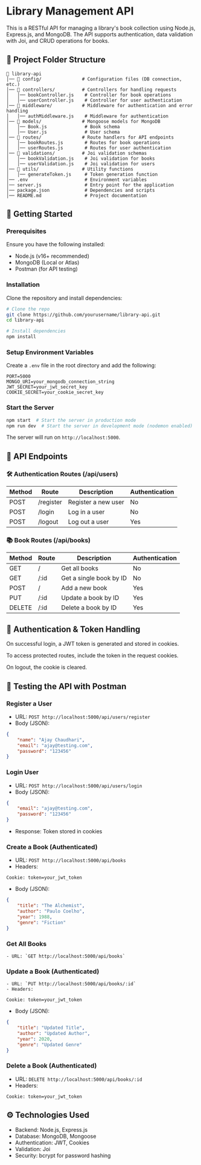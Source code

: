 
# Library Management API

This is a RESTful API for managing a library's book collection using Node.js, Express.js, and MongoDB. The API supports authentication, data validation with Joi, and CRUD operations for books.

## 📂 Project Folder Structure

```
📁 library-api
│── 📁 config/               # Configuration files (DB connection, etc.)
│── 📁 controllers/          # Controllers for handling requests
│   │── bookController.js    # Controller for book operations
│   │── userController.js    # Controller for user authentication
│── 📁 middleware/           # Middleware for authentication and error handling
│   │── authMiddleware.js    # Middleware for authentication
│── 📁 models/               # Mongoose models for MongoDB
│   │── Book.js              # Book schema
│   │── User.js              # User schema
│── 📁 routes/               # Route handlers for API endpoints
│   │── bookRoutes.js        # Routes for book operations
│   │── userRoutes.js        # Routes for user authentication
│── 📁 validations/          # Joi validation schemas
│   │── bookValidation.js    # Joi validation for books
│   │── userValidation.js    # Joi validation for users
│── 📁 utils/                # Utility functions
│   │── generateToken.js     # Token generation function
│── .env                     # Environment variables
│── server.js                # Entry point for the application
│── package.json             # Dependencies and scripts
│── README.md                # Project documentation
```

## 🚀 Getting Started

### Prerequisites

Ensure you have the following installed:

- Node.js (v16+ recommended)
- MongoDB (Local or Atlas)
- Postman (for API testing)

### Installation

Clone the repository and install dependencies:

```sh
# Clone the repo
git clone https://github.com/yourusername/library-api.git
cd library-api

# Install dependencies
npm install
```

### Setup Environment Variables

Create a `.env` file in the root directory and add the following:

```
PORT=5000
MONGO_URI=your_mongodb_connection_string
JWT_SECRET=your_jwt_secret_key
COOKIE_SECRET=your_cookie_secret_key
```

### Start the Server

```sh
npm start  # Start the server in production mode
npm run dev  # Start the server in development mode (nodemon enabled)
```

The server will run on `http://localhost:5000`.

## 📌 API Endpoints

### 🛠️ Authentication Routes (/api/users)

| Method | Route     | Description         | Authentication |
|--------|-----------|---------------------|----------------|
| POST   | /register | Register a new user | No             |
| POST   | /login    | Log in a user       | No             |
| POST   | /logout   | Log out a user      | Yes            |

### 📚 Book Routes (/api/books)

| Method | Route | Description             | Authentication |
|--------|-------|-------------------------|----------------|
| GET    | /     | Get all books           | No             |
| GET    | /:id  | Get a single book by ID | No             |
| POST   | /     | Add a new book          | Yes            |
| PUT    | /:id  | Update a book by ID     | Yes            |
| DELETE | /:id  | Delete a book by ID     | Yes            |

## 🔐 Authentication & Token Handling

On successful login, a JWT token is generated and stored in cookies.

To access protected routes, include the token in the request cookies.

On logout, the cookie is cleared.

## 📌 Testing the API with Postman

### Register a User

- URL: `POST http://localhost:5000/api/users/register`
- Body (JSON):

```json
{
    "name": "Ajay Chaudhari",
    "email": "ajay@testing.com",
    "password": "123456"
}
```

### Login User

- URL: `POST http://localhost:5000/api/users/login`
- Body (JSON):

```json
{
    "email": "ajay@testing.com",
    "password": "123456"
}
```

- Response: Token stored in cookies

### Create a Book (Authenticated)

- URL: `POST http://localhost:5000/api/books`
- Headers:

```
Cookie: token=your_jwt_token
```

- Body (JSON):

```json
{
    "title": "The Alchemist",
    "author": "Paulo Coelho",
    "year": 1988,
    "genre": "Fiction"
}
```

### Get All Books
```
- URL: `GET http://localhost:5000/api/books`
```
### Update a Book (Authenticated)
```
- URL: `PUT http://localhost:5000/api/books/:id`
- Headers:
```
```
Cookie: token=your_jwt_token
```

- Body (JSON):

```json
{
    "title": "Updated Title",
    "author": "Updated Author",
    "year": 2020,
    "genre": "Updated Genre"
}
```

### Delete a Book (Authenticated)

- URL: `DELETE http://localhost:5000/api/books/:id`
- Headers:

```
Cookie: token=your_jwt_token
```

## ⚙️ Technologies Used

- Backend: Node.js, Express.js
- Database: MongoDB, Mongoose
- Authentication: JWT, Cookies
- Validation: Joi
- Security: bcrypt for password hashing
```
